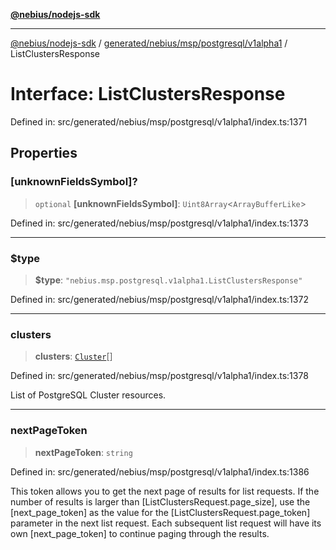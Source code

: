 [**@nebius/nodejs-sdk**](../../../../../../README.md)

***

[@nebius/nodejs-sdk](../../../../../../README.md) / [generated/nebius/msp/postgresql/v1alpha1](../README.md) / ListClustersResponse

# Interface: ListClustersResponse

Defined in: src/generated/nebius/msp/postgresql/v1alpha1/index.ts:1371

## Properties

### \[unknownFieldsSymbol\]?

> `optional` **\[unknownFieldsSymbol\]**: `Uint8Array`\<`ArrayBufferLike`\>

Defined in: src/generated/nebius/msp/postgresql/v1alpha1/index.ts:1373

***

### $type

> **$type**: `"nebius.msp.postgresql.v1alpha1.ListClustersResponse"`

Defined in: src/generated/nebius/msp/postgresql/v1alpha1/index.ts:1372

***

### clusters

> **clusters**: [`Cluster`](Cluster.md)[]

Defined in: src/generated/nebius/msp/postgresql/v1alpha1/index.ts:1378

List of PostgreSQL Cluster resources.

***

### nextPageToken

> **nextPageToken**: `string`

Defined in: src/generated/nebius/msp/postgresql/v1alpha1/index.ts:1386

This token allows you to get the next page of results for list requests. If the number of results
 is larger than [ListClustersRequest.page_size], use the [next_page_token] as the value
 for the [ListClustersRequest.page_token] parameter in the next list request. Each subsequent
 list request will have its own [next_page_token] to continue paging through the results.
